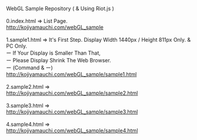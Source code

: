 WebGL Sample Repository ( & Using Riot.js )<br><br>
0.index.html => List Page.<br>
<http://kojiyamauchi.com/webGL_sample><br><br>
1.sample1.html => It's First Step. Display Width 1440px / Height 811px Only. & PC Only.<br>
ー If Your Display is Smaller Than That,<br>
ー Please Display Shrink The Web Browser.<br>
ー (Command & ー)<br>
<http://kojiyamauchi.com/webGL_sample/sample1.html><br><br>
2.sample2.html =><br>
<http://kojiyamauchi.com/webGL_sample/sample2.html><br><br>
3.sample3.html =><br>
<http://kojiyamauchi.com/webGL_sample/sample3.html><br><br>
4.sample4.html =><br>
<http://kojiyamauchi.com/webGL_sample/sample4.html><br>
